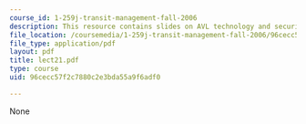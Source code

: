 ```yaml
---
course_id: 1-259j-transit-management-fall-2006
description: This resource contains slides on AVL technology and security.
file_location: /coursemedia/1-259j-transit-management-fall-2006/96cecc57f2c7880c2e3bda55a9f6adf0_lect21.pdf
file_type: application/pdf
layout: pdf
title: lect21.pdf
type: course
uid: 96cecc57f2c7880c2e3bda55a9f6adf0

---
```

None